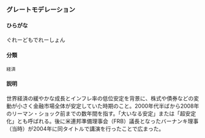 <div style="display:none;">

## [あ行](securities-terms?id=あ行)
## [か行](securities-terms?id=か行)

</div>

### グレートモデレーション

#### ひらがな

ぐれーどもでれーしょん

#### 分類

`経済`

#### 説明

世界経済の緩やかな成長とインフレ率の低位安定を背景に、株式や債券などの変動が小さく金融市場全体が安定していた時期のこと。2000年代半ばから2008年のリーマン・ショック前までの数年間を指す。「大いなる安定」または「超安定化」とも呼ばれる。後に米連邦準備理事会（FRB）議長となったバーナンキ理事（当時）が2004年に同タイトルで講演を行ったことで広まった。

<div style="display:none;">

## [さ行](securities-terms?id=さ行)
## [た行](securities-terms?id=た行)
## [な行](securities-terms?id=な行)
## [は行](securities-terms?id=は行)
## [ま行](securities-terms?id=ま行)
## [や行](securities-terms?id=や行)
## [ら行](securities-terms?id=ら行)
## [わ行](securities-terms?id=わ行)
## [英数字・記号](securities-terms?id=英数字・記号)

</div>

